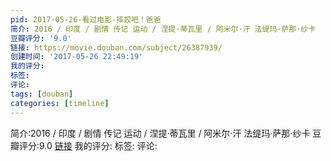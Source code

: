```yaml
---
pid: 2017-05-26-看过电影-摔跤吧！爸爸
简介: 2016 / 印度 / 剧情 传记 运动 / 涅提·蒂瓦里 / 阿米尔·汗 法缇玛·萨那·纱卡
豆瓣评分: '9.0'
链接: https://movie.douban.com/subject/26387939/
创建时间: '2017-05-26 22:49:19'
我的评分:
标签:
评论:
tags: [douban]
categories: [timeline]
---
```

简介:2016 / 印度 / 剧情 传记 运动 / 涅提·蒂瓦里 / 阿米尔·汗 法缇玛·萨那·纱卡
豆瓣评分:9.0
[链接](https://movie.douban.com/subject/26387939/)
我的评分:
标签:
评论:
